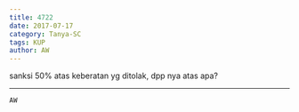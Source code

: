 ```yaml
---
title: 4722
date: 2017-07-17
category: Tanya-SC
tags: KUP
author: AW
---
```


sanksi 50% atas keberatan yg ditolak, dpp nya atas apa?

---



`AW`
